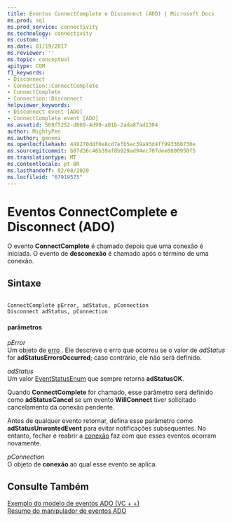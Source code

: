 ```yaml
---
title: Eventos ConnectComplete e Disconnect (ADO) | Microsoft Docs
ms.prod: sql
ms.prod_service: connectivity
ms.technology: connectivity
ms.custom: ''
ms.date: 01/19/2017
ms.reviewer: ''
ms.topic: conceptual
apitype: COM
f1_keywords:
- Disconnect
- Connection::ConnectComplete
- ConnectComplete
- Connection::Disconnect
helpviewer_keywords:
- Disconnect event [ADO]
- ConnectComplete event [ADO]
ms.assetid: 568f5252-d069-4d99-a01b-2ada87ad1304
author: MightyPen
ms.author: genemi
ms.openlocfilehash: 448270ddf0e8cd7efb5ec39a93d4ff993360730e
ms.sourcegitcommit: b87d36c46b39af8b929ad94ec707dee8800950f5
ms.translationtype: MT
ms.contentlocale: pt-BR
ms.lasthandoff: 02/08/2020
ms.locfileid: "67919575"
---
```

# <a name="connectcomplete-and-disconnect-events-ado"></a>Eventos ConnectComplete e Disconnect (ADO)
O evento **ConnectComplete** é chamado depois que uma conexão é iniciada. O evento de **desconexão** é chamado após o término de uma conexão.  
  
## <a name="syntax"></a>Sintaxe  
  
```  
  
ConnectComplete pError, adStatus, pConnection  
Disconnect adStatus, pConnection  
```  
  
#### <a name="parameters"></a>parâmetros  
 *pError*  
 Um objeto de [erro](../../../ado/reference/ado-api/error-object.md) . Ele descreve o erro que ocorreu se o valor de *adStatus* for **adStatusErrorsOccurred**; caso contrário, ele não será definido.  
  
 *adStatus*  
 Um valor [EventStatusEnum](../../../ado/reference/ado-api/eventstatusenum.md) que sempre retorna **adStatusOK**.  
  
 Quando **ConnectComplete** for chamado, esse parâmetro será definido como **adStatusCancel** se um evento **WillConnect** tiver solicitado cancelamento da conexão pendente.  
  
 Antes de qualquer evento retornar, defina esse parâmetro como **adStatusUnwantedEvent** para evitar notificações subsequentes. No entanto, fechar e reabrir a [conexão](../../../ado/reference/ado-api/connection-object-ado.md) faz com que esses eventos ocorram novamente.  
  
 *pConnection*  
 O objeto de **conexão** ao qual esse evento se aplica.  
  
## <a name="see-also"></a>Consulte Também  
 [Exemplo do modelo de eventos ADO (VC + +)](../../../ado/reference/ado-api/ado-events-model-example-vc.md)   
 [Resumo do manipulador de eventos ADO](../../../ado/guide/data/ado-event-handler-summary.md)
